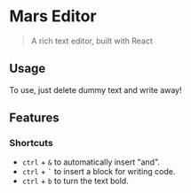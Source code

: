 # Mars Editor

> A rich text editor, built with React

## Usage

To use, just delete dummy text and write away!

## Features
### Shortcuts

 - `ctrl` + `&` to automatically insert "and".
 - `ctrl` + `` ` `` to insert a block for writing code.
 - `ctrl` + `b` to turn the text bold.